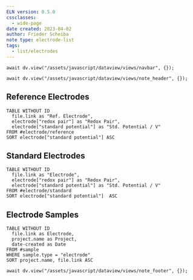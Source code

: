 ```yaml
---
ELN version: 0.5.0
cssclasses:
  - wide-page
date created: 2023-04-02
author: Frieder Scheiba
note type: electrode-list
tags:
  - list/electrodes
---
```


```dataviewjs
await dv.view("/assets/javascript/dataview/views/navbar", {});
```

```dataviewjs
await dv.view("/assets/javascript/dataview/views/note_header", {});
```

## Reference Electrodes

```dataview
TABLE WITHOUT ID
  file.link as "Ref. Electrode", 
  electrode["redox pair"] as "Redox Pair",
  electrode["standard potential"] as "Std. Potential / V"
FROM #electrode/reference 
SORT electrode["standard potential"] ASC
```

## Standard Electrodes

```dataview
TABLE WITHOUT ID
  file.link as "Electrode", 
  electrode["redox pair"] as "Redox Pair",
  electrode["standard potential"] as "Std. Potential / V"
FROM #electrode/standard 
SORT electrode["standard potential"]  ASC
```


## Electrode Samples

```dataview
TABLE WITHOUT ID
  file.link as Electrode, 
  project.name as Project,
  date-created as Date
FROM #sample
WHERE sample.type = "electrode"
SORT project.name, file.link ASC
```

```dataviewjs
await dv.view("/assets/javascript/dataview/views/note_footer", {});
```
